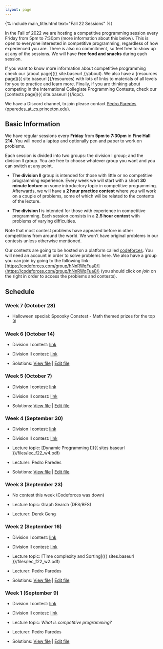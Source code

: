 ```yaml
---
layout: page
---
```


{% include main_title.html text="Fall 22 Sessions" %}

In the Fall of 2022 we are hosting a competitive programming session
every Friday from 5pm to 7:30pm (more information about this
below). This is open to everyone interested in competitive
programming, regardless of how experienced you are. There is also no
commitment, so feel free to show up at any of the sessions. We will
have **free food and snacks** during each session.

If you want to know more information about competitive programming
check our [about page]({{ site.baseurl }}/about). We also have a
[resources page]({{ site.baseurl }}/resources) with lots of links to
materials of all levels for you to practice and learn more. Finally,
if you are thinking about competing in the International Collegiate
Programming Contests, check our [contests page]({{ site.baseurl
}}/icpc).

We have a <i class="bi bi-discord"></i> Discord channel, to join please
contact [Pedro Paredes](https://www.cs.princeton.edu/~pparedes/)
(pparedes_at_cs.princeton.edu).

## Basic Information

We have regular sessions every **Friday** from **5pm to 7:30pm** in **Fine
Hall 214**. You will need a laptop and optionally pen and paper to
work on problems.

Each session is divided into two groups: the division I group; and the
division II group. You are free to choose whatever group you want and
you can switch at any point.

 * **The division II** group is intended for those with little or no
   competitive programming experience. Every week we will start with a
   short **30 minute lecture** on some introductory topic in competitive
   programming. Afterwards, we will have a **2 hour practice contest**
   where you will work on a couple of problems, some of which will be
   related to the contents of the lecture.

 * **The division I** is intended for those with experience in
     competitive programming. Each session consists in a **2.5 hour
     contest** with problems of varying difficulties.

Note that most contest problems have appeared before in other
competitions from around the world. We won't have original problems in
our contests unless otherwise mentioned.

Our contests are going to be hosted on a platform called
[codeforces](https://codeforces.com/). You will need an account in
order to solve problems here. We also have a group you can join by
going to the following link:
[https://codeforces.com/group/hNnRWqFua0/](https://codeforces.com/group/hNnRWqFua0/)
(you should click on *join* on the right in order to access the
problems and contests).

## Schedule

### Week 7 (October 28)

 * <span class="badge text-bg-warning fs-3">Halloween special: <i class="bi bi-bug-fill"></i>Spoooky Constest<i class="bi bi-bug-fill"></i> - Math themed prizes for the top 3!</span>

### Week 6 (October 14)

 * Division I contest: [link](https://codeforces.com/group/hNnRWqFua0/contest/403533)
 
 * Division II contest: [link](https://codeforces.com/group/hNnRWqFua0/contest/403532)
 
 * Solutions: [View file](https://docs.google.com/document/d/e/2PACX-1vTmNxRhvS_FE4MkqO8JPLmRPL0_lrXvR-5n3hqq5YJPk93vpgfDzDamQByGmCM49RFJMGDU5y-J2rdm/pub) \| [Edit file](https://docs.google.com/document/d/1WOUv46nsG2QRYX3FB0doXZxuGdZV3VDquUjzIPSK-WQ/edit?usp=sharing)

### Week 5 (October 7)

 * Division I contest: [link](https://codeforces.com/group/hNnRWqFua0/contest/402608)
 
 * Division II contest: [link](https://codeforces.com/group/hNnRWqFua0/contest/402607)
 
 * Solutions: [View file](https://docs.google.com/document/d/e/2PACX-1vQ7q_k8fUr1ZRb5mGrhjG8u0OU1_3J31y5S46apgQdtM21Elev3e3Fn5uTQPQ0oBQrs6EWX5ZHJnuB5/pub) \| [Edit file](https://docs.google.com/document/d/1ynUpQw8og0LFEr9TrmTeClDhCRjOmzz0pkRYQ4VzmHw/edit?usp=sharing)

### Week 4 (September 30)

 * Division I contest: [link](https://codeforces.com/group/hNnRWqFua0/contest/400171)
 
 * Division II contest: [link](https://codeforces.com/group/hNnRWqFua0/contest/400170)

 * Lecture topic: [Dynamic Programming I]({{ sites.baseurl }}/files/lec_f22_w4.pdf)

 * Lecturer: Pedro Paredes
 
 * Solutions: [View file](https://docs.google.com/document/d/e/2PACX-1vTK355b0Cn_tay4vEeXK_Bn3BE0Jup7zVepc2FKbwBdEtJP5jzfJMi3I4E9W4APyPhAG24NUviBUZOg/pub) \| [Edit file](https://docs.google.com/document/d/1-igV2-eSB5oCajpdDSPVBr45E3bQgfAUtd1ISXziF1U/edit?usp=sharing)


### Week 3 (September 23)

 * No contest this week (Codeforces was down)

 * Lecture topic: Graph Search (DFS/BFS)

 * Lecturer: Derek Geng

### Week 2 (September 16)

 * Division I contest: [link](https://codeforces.com/group/hNnRWqFua0/contest/399159)
 
 * Division II contest: [link](https://codeforces.com/group/hNnRWqFua0/contest/399158)

 * Lecture topic: [Time complexity and Sorting]({{ sites.baseurl }}/files/lec_f22_w2.pdf)

 * Lecturer: Pedro Paredes
 
 * Solutions: [View file](https://docs.google.com/document/d/e/2PACX-1vTlqZoj9116B1NGOiLAzpdcOH8N59gNoazDCMBlFXkYPR9TrLLXUy7qHo_1tDmzIJd8YYb8jFxL59um/pub) \| [Edit file](https://docs.google.com/document/d/1y8C2uDLbpgxhU-zBsZfnb3QC39Y6ccXLXPOLB0mrIjI/edit?usp=sharing)

### Week 1 (September 9)

 * Division I contest: [link](https://codeforces.com/group/hNnRWqFua0/contest/398008)
 
 * Division II contest: [link](https://codeforces.com/group/hNnRWqFua0/contest/398006)

 * Lecture topic: *What is competitive programming?*

 * Lecturer: Pedro Paredes
 
 * Solutions: [View file](https://docs.google.com/document/d/e/2PACX-1vQTFWBUw-xIXtxs5OF8QOG5CJu6Nk8TwL9IMwpmA-5MvUMknTx8oGf5LaKpaLcjsaVk1-MYKjlAgDn8/pub) \| [Edit file](https://docs.google.com/document/d/1Ff0xmeh6JB7lo1MS07wR8I4a0B-7QUZYT2H2pl8gcMk/edit?usp=sharing)
